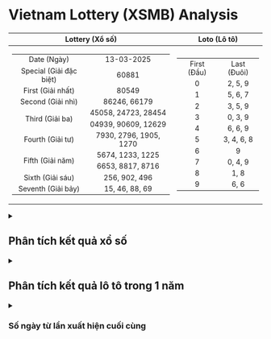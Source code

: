 # Vietnam Lottery (XSMB) Analysis


| Lottery (Xổ số) | Loto (Lô tô) |
| :------------: | :----------: |
| <table><tr><td>Date (Ngày)</td><td>13-03-2025</td></tr><tr><td>Special (Giải đặc biệt)</td><td>60881</td></tr><tr><td>First (Giải nhất)</td><td>80549</td></tr><tr><td>Second (Giải nhì)</td><td>86246, 66179</td></tr><tr><td rowspan="2">Third (Giải ba)</td><td>45058, 24723, 28454</td></tr><tr><td>04939, 90609, 12629</td></tr><tr><td>Fourth (Giải tư)</td><td>7930, 2796, 1905, 1270</td></tr><tr><td rowspan="2">Fifth (Giải năm)</td><td>5674, 1233, 1225</td></tr><tr><td>6653, 8817, 8716</td></tr><tr><td>Sixth (Giải sáu)</td><td>256, 902, 496</td></tr><tr><td>Seventh (Giải bảy)</td><td>15, 46, 88, 69</td></tr></table> | <table><tr><td>First (Đầu)</td><td>Last (Đuôi)</td></tr><tr><td>0</td><td>2, 5, 9</td></tr><tr><td>1</td><td>5, 6, 7</td></tr><tr><td>2</td><td>3, 5, 9</td></tr><tr><td>3</td><td>0, 3, 9</td></tr><tr><td>4</td><td>6, 6, 9</td></tr><tr><td>5</td><td>3, 4, 6, 8</td></tr><tr><td>6</td><td>9</td></tr><tr><td>7</td><td>0, 4, 9</td></tr><tr><td>8</td><td>1, 8</td></tr><tr><td>9</td><td>6, 6</td></tr></table> |


<details>
  <summary><h2>Phân tích kết quả xổ số</h2></summary>
  <h3>Amount of day from last appearing (Số ngày từ lần xuất hiện cuối cùng)</h3>

  ![Delta](images/special_delta.jpg)

  <h3>Top 10 số lâu chưa xuất hiện</h3>

  ![Delta top 10](images/special_delta_top_10.jpg)
</details>

<details>
  <summary><h2>Phân tích kết quả lô tô trong 1 năm</h2></summary>

  Max: 126. Min: 62.

  Mean: 97.47. Standard deviation: 11.06.

  <h3>Detail (Chi tiết)</h3>

  ![Detail](images/heatmap.jpg)

  <h3>Top 10</h3>

  ![Top 10](images/top-10.jpg)

  <h3>Distribution (Phân bổ)</h3>

  ![Distribution](images/distribution.jpg)
</details>

<details>
  <summary><h3>Số ngày từ lần xuất hiện cuối cùng</h2></summary>

  ![Delta](images/delta.jpg)

  <h3>Top 10 số lâu chưa xuất hiện</h3>

  ![Delta top 10](images/delta_top_10.jpg)
</details>
